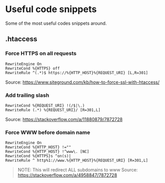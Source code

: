 # Useful code snippets
Some of the most useful codes snippets around.



## .htaccess

### Force HTTPS on all requests
```
RewriteEngine On
RewriteCond %{HTTPS} off
RewriteRule ^(.*)$ https://%{HTTP_HOST}%{REQUEST_URI} [L,R=301]
```
Source: https://www.siteground.com/kb/how-to-force-ssl-with-htaccess/


### Add trailing slash
```
RewriteCond %{REQUEST_URI} !(/$|\.) 
RewriteRule (.*) %{REQUEST_URI}/ [R=301,L] 
```
Source: https://stackoverflow.com/a/11880879/7872728


### Force WWW before domain name
```
RewriteEngine On
RewriteCond %{HTTP_HOST} !=""
RewriteCond %{HTTP_HOST} !^www\. [NC]
RewriteCond %{HTTPS}s ^on(s)|
RewriteRule ^ http%1://www.%{HTTP_HOST}%{REQUEST_URI} [R=301,L]
```
>NOTE: This will redirect ALL subdomains to www
Source: https://stackoverflow.com/a/4958847/7872728


